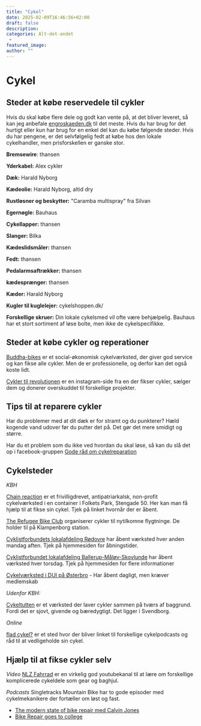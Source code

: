 ```yaml
---
title: "Cykel"
date: 2025-02-09T16:46:56+02:00
draft: false
description:
categories: Alt-det-andet
 -
featured_image:
author: ""
---
```

# Cykel

## Steder at købe reservedele til cykler
Hvis du skal købe flere dele og godt kan vente på, at det bliver leveret, så kan jeg anbefale [engroskaeden.dk](https://engroskaeden.dk) til det meste. Hvis du har brug for det hurtigt eller kun har brug for en enkel del kan du købe følgende steder. Hvis du har pengene, er det selvfølgelig fedt at købe hos den lokale cykelhandler, men prisforskellen er ganske stor.

**Bremsewire**: thansen

**Yderkabel:** Alex cykler

**Dæk:** Harald Nyborg

**Kædeolie:** Harald Nyborg, altid dry

**Rustløsner og beskytter:** "Caramba multispray" fra Silvan

**Egernøgle:** Bauhaus

**Cykellapper:** thansen

**Slanger:** Bilka

**Kædeslidsmåler:** thansen

**Fedt:** thansen

**Pedalarmsaftrækker:** thansen

**kædesprænger:** thansen

**Kæder:** Harald Nyborg

**Kugler til kuglelejer:** cykelshoppen.dk/

**Forskellige skruer:** Din lokale cykelsmed vil ofte være behjælpelig. Bauhaus har et stort sortiment af løse bolte, men ikke de cykelspecifikke.

## Steder at købe cykler og reperationer
[Buddha-bikes](https://www.buddhabikes.dk/) er et social-økonomisk cykelværksted, der giver god service og kan fikse alle cykler. Men de er professionelle, og derfor kan det også koste lidt.

[Cykler til revolutionen](https://www.instagram.com/cyklertilrevolutionen/) er en instagram-side fra en der fikser cykler, sælger dem og donerer overskuddet til forskellige projekter.

## Tips til at reparere cykler
Har du problemer med at dit dæk er for stramt og du punkterer?
Hæld kogende vand udover før du putter det på. Det gør det mere smidigt og større. 

Har du et problem som du ikke ved hvordan du skal løse, så kan du slå det op i facebook-gruppen [Gode råd om cykelreparation](https://www.facebook.com/groups/163206960525620)

## Cykelsteder
*KBH*

[Chain reaction](https://chain-reaction.bike/) er et frivilligdrevet, antipatriarkalsk, non-profit cykelværksted i en container i Folkets Park, Stengade 50. Her kan man få hjælp til at fikse sin cykel. Tjek på linket hvornår der er åbent.

[The Refugee Bike Club](https://refugeebicycleclub.umso.co/) organiserer cykler til nytilkomne flygtninge. De holder til på Klampenborg station.

[Cyklistforbundets lokalafdeling Rødovre](https://www.cyklistforbundet.dk/frivilligportalen/afdelinger/roedovre/vaerksted) har åbent værksted hver anden mandag aften. Tjek på hjemmesiden for åbningstider.

[Cyklistforbundet lokalafdeling Ballerup-Måløv-Skovlunde](https://www.cyklistforbundet.dk/frivilligportalen/afdelinger/ballerup-maaloev-skovlunde/vaerkstedet) har åbent værksted hver torsdag. Tjek på hjemmesiden for flere informationer

[Cykelværksted i DUI på Østerbro](https://www.dui.dk/osterbro/cykelvaerksted/) - Har åbent dagligt, men kræver medlemskab

*Udenfor KBH:*

[Cykeltutten](https://cykeltutten.dk/) er et værksted der laver cykler sammen på tværs af baggrund. Fordi det er sjovt, givende og bæredygtigt. Det ligger i Svendborg.

*Online*

[flad cykel?](https://altformeget.online/~pelle/) er et sted hvor der bliver linket til forskellige cykelpodcasts og råd til at vedligeholde sin cykel.

## Hjælp til at fikse cykler selv
_Video_
[NLZ Fahrrad](https://www.youtube.com/@nlz.fahrrad) er en virkelig god youtubekanal til at lære om forskellige komplicerede cykeldele som gear og baghjul.

_Podcasts_
Singletracks Mountain Bike har to gode episoder med cykelmekanikere der fortæller om løst og fast.
- [The modern state of bike repair med Calvin Jones](https://www.singletracks.com/mtb-gear/the-modern-state-of-bike-repair-according-to-calvin-jones/)
- [Bike Repair goes to college](https://www.singletracks.com/community/bike-repair-goes-to-college-in-minnesota/)
